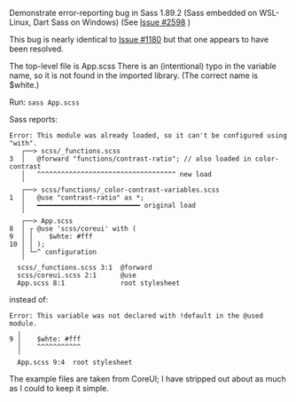 Demonstrate error-reporting bug in Sass 1.89.2 (Sass embedded on WSL-Linux, Dart Sass on Windows)
(See [Issue #2598](https://github.com/sass/dart-sass/issues/2598) )

This bug is nearly identical to [Issue #1180](https://github.com/sass/dart-sass/issues/1180) but that one appears to have been resolved.

The top-level file is App.scss
There is an (intentional) typo in the variable name, so it is not found in the imported library. (The correct name is $white.)

Run: `sass App.scss`

Sass reports:
~~~
Error: This module was already loaded, so it can't be configured using "with".
   ┌──> scss/_functions.scss
3  │   @forward "functions/contrast-ratio"; // also loaded in color-contrast
   │   ^^^^^^^^^^^^^^^^^^^^^^^^^^^^^^^^^^^ new load
   ╵
   ┌──> scss/functions/_color-contrast-variables.scss
1  │   @use "contrast-ratio" as *;
   │   ━━━━━━━━━━━━━━━━━━━━━━━━━━ original load
   ╵
   ┌──> App.scss
8  │ ┌ @use 'scss/coreui' with (
9  │ │    $whte: #fff
10 │ │ );
   │ └─^ configuration
   ╵
  scss/_functions.scss 3:1  @forward
  scss/coreui.scss 2:1      @use
  App.scss 8:1              root stylesheet
~~~

instead of:
~~~
Error: This variable was not declared with !default in the @used module.
  ╷
9 │    $whte: #fff
  │    ^^^^^^^^^^^
  ╵
  App.scss 9:4  root stylesheet
~~~

The example files are taken from CoreUI; I have stripped out about as much as I could to keep it simple.
